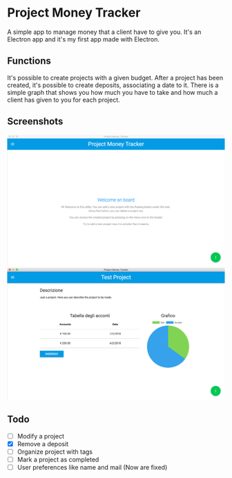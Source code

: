 # Project Money Tracker
A simple app to manage money that a client have to give you. It's an Electron app and it's my first app made with Electron. 

## Functions
It's possible to create projects with a given budget. After a project has been created, it's possible to create deposits, associating a date to it. There is a simple graph that shows you how much you have to take and how much a client has given to you for each project.

## Screenshots
![alt](https://github.com/leo93921/project-money-tracker/blob/master/Screenshots/dashboard.png "Dashboard")
![alt](https://github.com/leo93921/project-money-tracker/blob/master/Screenshots/Project.png "Project page")

## Todo
- [ ] Modify a project
- [x] Remove a deposit
- [ ] Organize project with tags
- [ ] Mark a project as completed
- [ ] User preferences like name and mail (Now are fixed)
